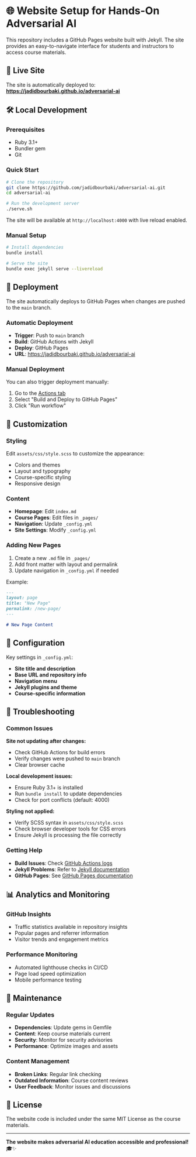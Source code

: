# 🌐 Website Setup for Hands-On Adversarial AI

This repository includes a GitHub Pages website built with Jekyll. The site provides an easy-to-navigate interface for students and instructors to access course materials.

## 🚀 Live Site

The site is automatically deployed to: **https://jadidbourbaki.github.io/adversarial-ai**

## 🛠️ Local Development

### Prerequisites
- Ruby 3.1+
- Bundler gem
- Git

### Quick Start
```bash
# Clone the repository
git clone https://github.com/jadidbourbaki/adversarial-ai.git
cd adversarial-ai

# Run the development server
./serve.sh
```

The site will be available at `http://localhost:4000` with live reload enabled.

### Manual Setup
```bash
# Install dependencies
bundle install

# Serve the site
bundle exec jekyll serve --livereload
```

## 🚀 Deployment

The site automatically deploys to GitHub Pages when changes are pushed to the `main` branch.

### Automatic Deployment
- **Trigger**: Push to `main` branch
- **Build**: GitHub Actions with Jekyll
- **Deploy**: GitHub Pages
- **URL**: https://jadidbourbaki.github.io/adversarial-ai

### Manual Deployment
You can also trigger deployment manually:
1. Go to the [Actions tab](https://github.com/jadidbourbaki/adversarial-ai/actions)
2. Select "Build and Deploy to GitHub Pages"
3. Click "Run workflow"

## 🎨 Customization

### Styling
Edit `assets/css/style.scss` to customize the appearance:
- Colors and themes
- Layout and typography
- Course-specific styling
- Responsive design

### Content
- **Homepage**: Edit `index.md`
- **Course Pages**: Edit files in `_pages/`
- **Navigation**: Update `_config.yml`
- **Site Settings**: Modify `_config.yml`

### Adding New Pages
1. Create a new `.md` file in `_pages/`
2. Add front matter with layout and permalink
3. Update navigation in `_config.yml` if needed

Example:
```markdown
---
layout: page
title: "New Page"
permalink: /new-page/
---

# New Page Content
```

## 🔧 Configuration

Key settings in `_config.yml`:
- **Site title and description**
- **Base URL and repository info**
- **Navigation menu**
- **Jekyll plugins and theme**
- **Course-specific information**

## 🐛 Troubleshooting

### Common Issues

**Site not updating after changes:**
- Check GitHub Actions for build errors
- Verify changes were pushed to `main` branch
- Clear browser cache

**Local development issues:**
- Ensure Ruby 3.1+ is installed
- Run `bundle install` to update dependencies
- Check for port conflicts (default: 4000)

**Styling not applied:**
- Verify SCSS syntax in `assets/css/style.scss`
- Check browser developer tools for CSS errors
- Ensure Jekyll is processing the file correctly

### Getting Help
- **Build Issues**: Check [GitHub Actions logs](https://github.com/jadidbourbaki/adversarial-ai/actions)
- **Jekyll Problems**: Refer to [Jekyll documentation](https://jekyllrb.com/docs/)
- **GitHub Pages**: See [GitHub Pages documentation](https://docs.github.com/en/pages)

## 📊 Analytics and Monitoring

### GitHub Insights
- Traffic statistics available in repository insights
- Popular pages and referrer information
- Visitor trends and engagement metrics

### Performance Monitoring
- Automated lighthouse checks in CI/CD
- Page load speed optimization
- Mobile performance testing

## 🔄 Maintenance

### Regular Updates
- **Dependencies**: Update gems in Gemfile
- **Content**: Keep course materials current
- **Security**: Monitor for security advisories
- **Performance**: Optimize images and assets

### Content Management
- **Broken Links**: Regular link checking
- **Outdated Information**: Course content reviews
- **User Feedback**: Monitor issues and discussions

## 📄 License

The website code is included under the same MIT License as the course materials.

---

**The website makes adversarial AI education accessible and professional!** 🎓✨ 
